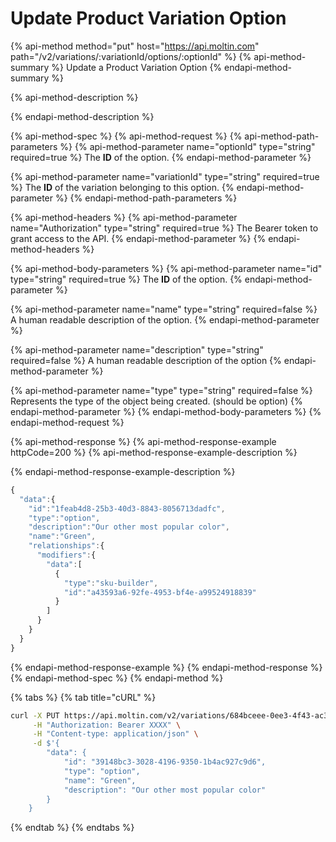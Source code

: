 # Update Product Variation Option

{% api-method method="put" host="https://api.moltin.com" path="/v2/variations/:variationId/options/:optionId" %}
{% api-method-summary %}
Update a Product Variation Option
{% endapi-method-summary %}

{% api-method-description %}

{% endapi-method-description %}

{% api-method-spec %}
{% api-method-request %}
{% api-method-path-parameters %}
{% api-method-parameter name="optionId" type="string" required=true %}
The **ID** of the option.
{% endapi-method-parameter %}

{% api-method-parameter name="variationId" type="string" required=true %}
The **ID** of the variation belonging to this option.
{% endapi-method-parameter %}
{% endapi-method-path-parameters %}

{% api-method-headers %}
{% api-method-parameter name="Authorization" type="string" required=true %}
The Bearer token to grant access to the API.
{% endapi-method-parameter %}
{% endapi-method-headers %}

{% api-method-body-parameters %}
{% api-method-parameter name="id" type="string" required=true %}
The **ID** of the option.
{% endapi-method-parameter %}

{% api-method-parameter name="name" type="string" required=false %}
A human readable description of the option.
{% endapi-method-parameter %}

{% api-method-parameter name="description" type="string" required=false %}
A human readable description of the option
{% endapi-method-parameter %}

{% api-method-parameter name="type" type="string" required=false %}
Represents the type of the object being created.  \(should be option\)
{% endapi-method-parameter %}
{% endapi-method-body-parameters %}
{% endapi-method-request %}

{% api-method-response %}
{% api-method-response-example httpCode=200 %}
{% api-method-response-example-description %}

{% endapi-method-response-example-description %}

```javascript
{  
  "data":{  
    "id":"1feab4d8-25b3-40d3-8843-8056713dadfc",
    "type":"option",
    "description":"Our other most popular color",
    "name":"Green",
    "relationships":{
      "modifiers":{
        "data":[
          {  
            "type":"sku-builder",
            "id":"a43593a6-92fe-4953-bf4e-a99524918839"
          }
        ]
      }
    }
  }
}
```
{% endapi-method-response-example %}
{% endapi-method-response %}
{% endapi-method-spec %}
{% endapi-method %}

{% tabs %}
{% tab title="cURL" %}
```bash
curl -X PUT https://api.moltin.com/v2/variations/684bceee-0ee3-4f43-ac32-50bb44c1eee5/options/39148bc3-3028-4196-9350-1b4ac927c9d6 \
     -H "Authorization: Bearer XXXX" \
     -H "Content-type: application/json" \
     -d $'{
        "data": {
            "id": "39148bc3-3028-4196-9350-1b4ac927c9d6",
            "type": "option",
            "name": "Green",
            "description": "Our other most popular color"
        }
    }
```
{% endtab %}
{% endtabs %}

